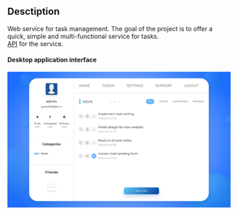 ## Desctiption

Web service for task management. The goal of the project is to offer a quick, simple and multi-functional service for tasks.  
[API](https://github.com/AlexanderGureev/task-manager-backend) for the service.

#### Desktop application interface

![app interface](https://raw.githubusercontent.com/AlexanderGureev/simple-todo-app/master/public/todo.png)
